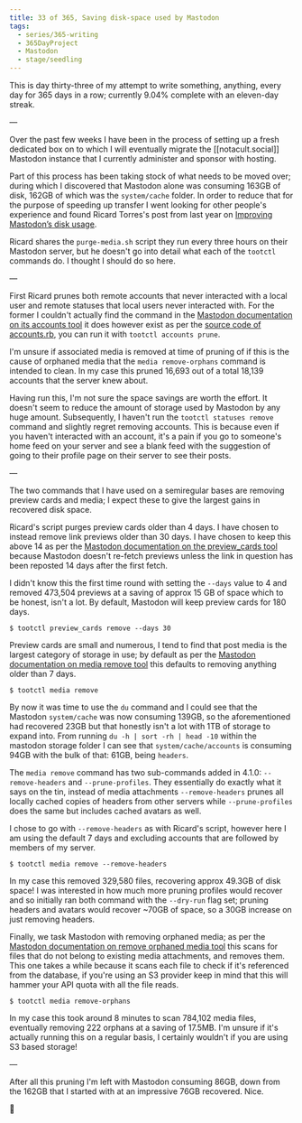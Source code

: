 ```yaml
---
title: 33 of 365, Saving disk-space used by Mastodon
tags:
  - series/365-writing
  - 365DayProject
  - Mastodon
  - stage/seedling
---
```



This is day thirty-three of my attempt to write something, anything, every day for 365 days in a row; currently 9.04% complete with an eleven-day streak.

—

Over the past few weeks I have been in the process of setting up a fresh dedicated box on to which I will eventually migrate the [[notacult.social]] Mastodon instance that I currently administer and sponsor with hosting.

Part of this process has been taking stock of what needs to be moved over; during which I discovered that Mastodon alone was consuming 163GB of disk, 162GB of which was the `system/cache` folder. In order to reduce that for the purpose of speeding up transfer I went looking for other people's experience and found Ricard Torres's post from last year on [Improving Mastodon’s disk usage](https://ricard.dev/improving-mastodons-disk-usage/).

Ricard shares the `purge-media.sh` script they run every three hours on their Mastodon server, but he doesn't go into detail what each of the `tootctl` commands do. I thought I should do so here.

—

First Ricard prunes both remote accounts that never interacted with a local user and remote statuses that local users never interacted with. For the former I couldn't actually find the command in the [Mastodon documentation on its accounts tool](https://docs.joinmastodon.org/admin/tootctl/#accounts) it does however exist as per the [source code of accounts.rb](https://github.com/mastodon/mastodon/blob/main/lib/mastodon/cli/accounts.rb#L556), you can run it with `tootctl accounts prune`.

I'm unsure if associated media is removed at time of pruning of if this is the cause of orphaned media that the `media remove-orphans` command is intended to clean. In my case this pruned 16,693 out of a total 18,139 accounts that the server knew about.

Having run this, I'm not sure the space savings are worth the effort. It doesn't seem to reduce the amount of storage used by Mastodon by any huge amount. Subsequently, I haven't run the `tootctl statuses remove` command and slightly regret removing accounts. This is because even if you haven't interacted with an account, it's a pain if you go to someone's home feed on your server and see a blank feed with the suggestion of going to their profile page on their server to see their posts.

—

The two commands that I have used on a semiregular bases are removing preview cards and media; I expect these to give the largest gains in recovered disk space.

Ricard's script purges preview cards older than 4 days. I have chosen to instead remove link previews older than 30 days. I have chosen to keep this above 14 as per the [Mastodon documentation on the preview_cards tool](https://docs.joinmastodon.org/admin/tootctl/#preview_cards) because Mastodon doesn't re-fetch previews unless the link in question has been reposted 14 days after the first fetch.

I didn't know this the first time round with setting the `--days` value to 4 and removed 473,504 previews at a saving of approx 15 GB of space which to be honest, isn't a lot. By default, Mastodon will keep preview cards for 180 days.

```
$ tootctl preview_cards remove --days 30
```

Preview cards are small and numerous, I tend to find that post media is the largest category of storage in use; by default as per the [Mastodon documentation on media remove tool](https://docs.joinmastodon.org/admin/tootctl/#media-remove) this defaults to removing anything older than 7 days.

```
$ tootctl media remove
```

By now it was time to use the `du` command and I could see that the Mastodon `system/cache` was now consuming 139GB, so the aforementioned had recovered 23GB but that honestly isn't a lot with 1TB of storage to expand into. From running `du -h | sort -rh | head -10` within the mastodon storage folder I can see that `system/cache/accounts` is consuming 94GB with the bulk of that: 61GB, being `headers`.

The `media remove` command has two sub-commands added in 4.1.0: `--remove-headers` and `--prune-profiles`. They essentially do exactly what it says on the tin, instead of media attachments `--remove-headers` prunes all locally cached copies of headers from other servers while `--prune-profiles` does the same but includes cached avatars as well.

I chose to go with `--remove-headers` as with Ricard's script, however here I am using the default 7 days and excluding accounts that are followed by members of my server.

```
$ tootctl media remove --remove-headers
```

In my case this removed 329,580 files, recovering approx 49.3GB of disk space! I was interested in how much more pruning profiles would recover and so initially ran both command with the `--dry-run` flag set; pruning headers and avatars would recover ~70GB of space, so a 30GB increase on just removing headers.

Finally, we task Mastodon with removing orphaned media; as per the [Mastodon documentation on remove orphaned media tool](https://docs.joinmastodon.org/admin/tootctl/#media-remove-orphans) this scans for files that do not belong to existing media attachments, and removes them. This one takes a while because it scans each file to check if it's referenced from the database, if you're using an S3 provider keep in mind that this will hammer your API quota with all the file reads.

```
$ tootctl media remove-orphans
```

In my case this took around 8 minutes to scan 784,102 media files, eventually removing 222 orphans at a saving of 17.5MB. I'm unsure if it's actually running this on a regular basis, I certainly wouldn't if you are using S3 based storage!

—

After all this pruning I'm left with Mastodon consuming 86GB, down from the 162GB that I started with at an impressive 76GB recovered. Nice.

🌻
